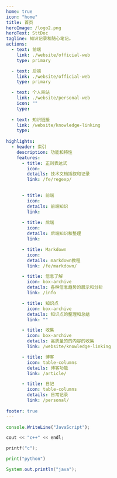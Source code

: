 ```yaml
---
home: true
icon: "home"
title: 首页
heroImage: /logo2.png
heroText: SttDoc
tagline: 知识记录和随心笔记。
actions:
  - text: 前端
    link: ./website/official-web
    type: primary

  - text: 后端
    link: ./website/official-web
    type: primary

  - text: 个人网站
    link: ./website/personal-web
    icon: ""
    type: 
    
  - text: 知识链接
    link: /website/knowledge-linking
    type: 
    
highlights:
  - header: 索引
    description: 功能和特性
    features:
      - title: 正则表达式
        icon: 
        details: 技术文档插叙和记录
        link: /fe/regexp/

      
      - title: 前端
        icon: 
        details: 前端知识
        link: 
        
      - title: 后端
        icon: 
        details: 后端知识和整理
        link: 

      - title: Markdown
        icon: 
        details: markdown教程
        link: /fe/markdown/

      - title: 信息了解
        icon: box-archive
        details: 各种信息趋势的展示和分析
        link: /info

      - title: 知识点
        icon: box-archive
        details: 知识点的整理和总结
        link: ""

      - title: 收集
        icon: box-archive
        details: 高质量的的内容的收集
        link: /website/knowledge-linking

      - title: 博客
        icon: table-columns
        details: 博客功能
        link: /article/

      - title: 日记
        icon: table-columns
        details: 日常记录
        link: /personal/
        
footer: true
---
```



```js
console.WriteLine("JavaScript");
```

```c++
cout << "c++" << endl;
```

```c
printf("c");
```

```python
print("python")
```

```java
System.out.println("java");
```
